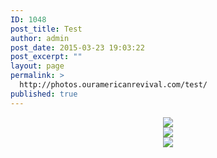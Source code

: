 ```yaml
---
ID: 1048
post_title: Test
author: admin
post_date: 2015-03-23 19:03:22
post_excerpt: ""
layout: page
permalink: >
  http://photos.ouramericanrevival.com/test/
published: true
---
```

<div class="row">
  <div align ="center" class="col-md-4"><a href="http://photos.ouramericanrevival.com/event-photos/newhampshire/" target="_blank"><img src="http://photos.ouramericanrevival.com/wp-content/uploads/2015/03/New-Hampshire-Cover.png"></a></div>
   <div align ="center" class="col-md-4"><a href="http://photos.ouramericanrevival.com/event-photos/south-carolina/" target="_blank"><img src="http://photos.ouramericanrevival.com/wp-content/uploads/2015/03/South-Carolina-Cover.png"></a></div>
   <div align ="center" class="col-md-4"><a href="http://photos.ouramericanrevival.com/event-photos/washington-dc/" target="_blank"><img src="http://photos.ouramericanrevival.com/wp-content/uploads/2015/03/Washington-DC-Cover1.png"></a></div>
</div>